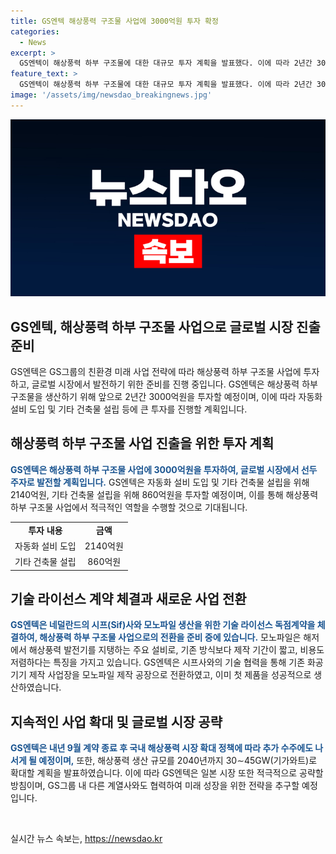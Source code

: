 ```yaml
---
title: GS엔텍 해상풍력 구조물 사업에 3000억원 투자 확정
categories:
  - News
excerpt: >
  GS엔텍이 해상풍력 하부 구조물에 대한 대규모 투자 계획을 발표했다. 이에 따라 2년간 3000억원을 투입하여 해상풍력 구조물 사업에 진출하고, 네덜란드의 시프(Sif)사와 기술 라이선스 독점계약을 체결했다. 이로써 GS엔텍은 해상풍력 시장에 주목하며, 향후 국내외 시장에서도 확대할 계획이다. 또한 GS그룹의 신사업 전략에 따라 친환경 미래 사업에 대한 적극적인 투자와 협력을 모색할 예정이라고 전했다.
feature_text: >
  GS엔텍이 해상풍력 하부 구조물에 대한 대규모 투자 계획을 발표했다. 이에 따라 2년간 3000억원을 투입하여 해상풍력 구조물 사업에 진출하고, 네덜란드의 시프(Sif)사와 기술 라이선스 독점계약을 체결했다. 이로써 GS엔텍은 해상풍력 시장에 주목하며, 향후 국내외 시장에서도 확대할 계획이다. 또한 GS그룹의 신사업 전략에 따라 친환경 미래 사업에 대한 적극적인 투자와 협력을 모색할 예정이라고 전했다.
image: '/assets/img/newsdao_breakingnews.jpg'
---
```


<p><img src="/assets/img/newsdao_breakingnews.jpg" alt="implanttips 속보" /></p>

<h2>GS엔텍, 해상풍력 하부 구조물 사업으로 글로벌 시장 진출 준비</h2>

<p data-ke-size="size16">GS엔텍은 GS그룹의 친환경 미래 사업 전략에 따라 해상풍력 하부 구조물 사업에 투자하고, 글로벌 시장에서 발전하기 위한 준비를 진행 중입니다. GS엔텍은 해상풍력 하부 구조물을 생산하기 위해 앞으로 2년간 3000억원을 투자할 예정이며, 이에 따라 자동화 설비 도입 및 기타 건축물 설립 등에 큰 투자를 진행할 계획입니다.</p>

<h2>해상풍력 하부 구조물 사업 진출을 위한 투자 계획</h2>

<p><b><span style="color: #1a5490;">GS엔텍은 해상풍력 하부 구조물 사업에 3000억원을 투자하여, 글로벌 시장에서 선두 주자로 발전할 계획입니다.</span></b> GS엔텍은 자동화 설비 도입 및 기타 건축물 설립을 위해 2140억원, 기타 건축물 설립을 위해 860억원을 투자할 예정이며, 이를 통해 해상풍력 하부 구조물 사업에서 적극적인 역할을 수행할 것으로 기대됩니다.</p>

<table>
    <tr>
        <td style="text-align: center; height: 17px;"><b>투자 내용</b></td>
        <td style="text-align: center; height: 17px;"><b>금액</b></td>
    </tr>
    <tr>
        <td style="text-align: center; height: 17px;">자동화 설비 도입</td>
        <td style="text-align: center; height: 17px;">2140억원</td>
    </tr>
    <tr>
        <td style="text-align: center; height: 17px;">기타 건축물 설립</td>
        <td style="text-align: center; height: 17px;">860억원</td>
    </tr>
</table>

<h2>기술 라이선스 계약 체결과 새로운 사업 전환</h2>

<p><b><span style="color: #1a5490;">GS엔텍은 네덜란드의 시프(Sif)사와 모노파일 생산을 위한 기술 라이선스 독점계약을 체결하여, 해상풍력 하부 구조물 사업으로의 전환을 준비 중에 있습니다.</span></b> 모노파일은 해저에서 해상풍력 발전기를 지탱하는 주요 설비로, 기존 방식보다 제작 기간이 짧고, 비용도 저렴하다는 특징을 가지고 있습니다. GS엔텍은 시프사와의 기술 협력을 통해 기존 화공기기 제작 사업장을 모노파일 제작 공장으로 전환하였고, 이미 첫 제품을 성공적으로 생산하였습니다.</p>

<h2>지속적인 사업 확대 및 글로벌 시장 공략</h2>

<p><b><span style="color: #1a5490;">GS엔텍은 내년 9월 계약 종료 후 국내 해상풍력 시장 확대 정책에 따라 추가 수주에도 나서게 될 예정이며,</span></b> 또한, 해상풍력 생산 규모를 2040년까지 30∼45GW(기가와트)로 확대할 계획을 발표하였습니다. 이에 따라 GS엔텍은 일본 시장 또한 적극적으로 공략할 방침이며, GS그룹 내 다른 계열사와도 협력하여 미래 성장을 위한 전략을 추구할 예정입니다.</p>

<p data-ke-size="size16">&nbsp;</p>
실시간 뉴스 속보는, <a href="https://newsdao.kr" rel="dofollow">https://newsdao.kr</a>


